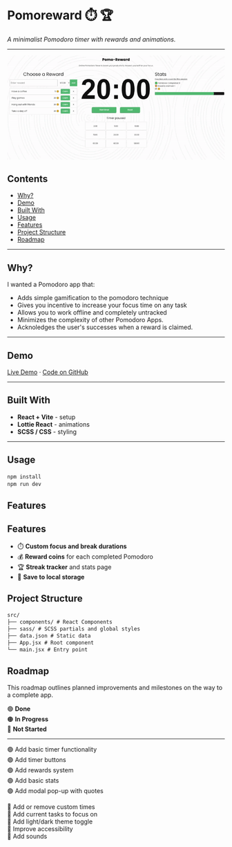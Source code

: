 # Pomoreward ⏱️ 🏆

_A minimalist Pomodoro timer with rewards and animations._

---

![App Demo](preview.gif)

## Contents

- [Why?](#why)
- [Demo](#demo)
- [Built With](#built-with)
- [Usage](#usage)
- [Features](#features)
- [Project Structure](#project-structure)
- [Roadmap](#roadmap)

---

## Why?

I wanted a Pomodoro app that:

- Adds simple gamification to the pomodoro technique
- Gives you incentive to increase your focus time on any task
- Allows you to work offline and completely untracked
- Minimizes the complexity of other Pomodoro Apps.
- Acknoledges the user's successes when a reward is claimed.

---

## Demo

[Live Demo](https://pomo-reward-v1.netlify.app) · [Code on GitHub](https://github.com/bengera/pomo-reward)

---

## Built With

- **React + Vite** - setup
- **Lottie React** - animations
- **SCSS / CSS** - styling

---

## Usage

```bash
npm install
npm run dev
```

## Features

## Features

- ⏱️ **Custom focus and break durations**
- 💰 **Reward coins** for each completed Pomodoro
- 🏆 **Streak tracker** and stats page
- 🧠 **Save to local storage**

## Project Structure

```
src/
├── components/ # React Components
├── sass/ # SCSS partials and global styles
├── data.json # Static data
├── App.jsx # Root component
└── main.jsx # Entry point
```

## Roadmap

This roadmap outlines planned improvements and milestones on the way to a complete app.

🟢 **Done**  
🟠 **In Progress**  
🔴 **Not Started**

---

🟢 Add basic timer functionality  
🟢 Add timer buttons  
🟢 Add rewards system  
🟢 Add basic stats  
🟢 Add modal pop-up with quotes

🔴 Add or remove custom times  
🔴 Add current tasks to focus on  
🔴 Add light/dark theme toggle  
🔴 Improve accessibility  
🔴 Add sounds
